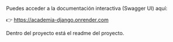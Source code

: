 Puedes acceder a la documentación interactiva (Swagger UI) aquí:

👉 https://academia-django.onrender.com

Dentro del proyecto está el readme del proyecto.
